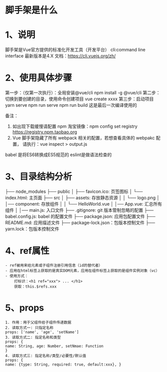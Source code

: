 # 脚手架是什么
# 1、说明
脚手架是Vue官方提供的标准化开发工具（开发平台）
cli:command line interface
最新版本是4.X
文档：https://cli.vuejs.org/zh/

# 2、使用具体步骤
第一步：（仅第一次执行）：全局安装@vue/cli
    npm install -g @vue/cli
第二步：切换到要创建的目录，使用命令创建项目
    vue create xxxx
第三步：启动项目
    yarn serve
    npm run serve
    npm run build  这是最后一次编译使用的

备注：
1. 如出现下载缓慢请配置 npm 淘宝镜像：npm config set registry
    https://registry.npm.taobao.org
2. Vue 脚手架隐藏了所有 webpack 相关的配置，若想查看具体的 webpakc 配置，
    请执行：vue inspect > output.js

babel 是将ES6转换成ES5规范的
eslint是做语法检查的

# 3、目录结构分析
├── node_modules
├── public
│ ├── favicon.ico: 页签图标
│ └── index.html: 主页面
├── src
│ ├── assets: 存放静态资源
│ │ └── logo.png
│ │── component: 存放组件
│ │ └── HelloWorld.vue
│ │── App.vue: 汇总所有组件
│ │── main.js: 入口文件
├── .gitignore: git 版本管制忽略的配置
├── babel.config.js: babel 的配置文件
├── package.json: 应用包配置文件
├── README.md: 应用描述文件
├── package-lock.json：包版本控制文件
├── yarn.lock：包版本控制文件

# 4、ref属性
    - ref被用来给元素或子组件注册引用信息（id的替代者）
    - 应用在html标签上获取的是真实DOM元素，应用在组件标签上获取的是组件实例对象（vc）
    - 使用方式：
        打标识：<h1 ref="xxx"> ... </h1>
        获取：this.$refs.xxx
        
# 5、props
    1. 作用：用于父组件给子组件传递数据
    2. 读取方式一: 只指定名称
    props: ['name', 'age', 'setName']
    3. 读取方式二: 指定名称和类型
    props: {
    name: String, age: Number, setNmae: Function
    }
    4. 读取方式三: 指定名称/类型/必要性/默认值
    props: {
    name: {type: String, required: true, default:xxx}, }

